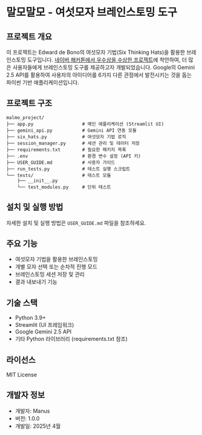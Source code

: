 # 말모말모 - 여섯모자 브레인스토밍 도구

## 프로젝트 개요

이 프로젝트는 Edward de Bono의 여섯모자 기법(Six Thinking Hats)을 활용한 브레인스토밍 도구입니다. [네이버 해커톤에서 우수상을 수상한 프로젝트](https://www.youtube.com/watch?v=6_VXrumJwfQ)에 착안하여, 더 많은 사용자들에게 브레인스토밍 도구를 제공하고자 개발되었습니다. Google의 Gemini 2.5 API를 활용하여 사용자의 아이디어를 6가지 다른 관점에서 발전시키는 것을 돕는 파이썬 기반 애플리케이션입니다.

## 프로젝트 구조

```
malmo_project/
├── app.py                  # 메인 애플리케이션 (Streamlit UI)
├── gemini_api.py           # Gemini API 연동 모듈
├── six_hats.py             # 여섯모자 기법 로직
├── session_manager.py      # 세션 관리 및 데이터 저장
├── requirements.txt        # 필요한 패키지 목록
├── .env                    # 환경 변수 설정 (API 키)
├── USER_GUIDE.md           # 사용자 가이드
├── run_tests.py            # 테스트 실행 스크립트
└── tests/                  # 테스트 모듈
    ├── __init__.py
    └── test_modules.py     # 단위 테스트
```

## 설치 및 실행 방법

자세한 설치 및 실행 방법은 `USER_GUIDE.md` 파일을 참조하세요.

## 주요 기능

- 여섯모자 기법을 활용한 브레인스토밍
- 개별 모자 선택 또는 순차적 진행 모드
- 브레인스토밍 세션 저장 및 관리
- 결과 내보내기 기능

## 기술 스택

- Python 3.9+
- Streamlit (UI 프레임워크)
- Google Gemini 2.5 API
- 기타 Python 라이브러리 (requirements.txt 참조)

## 라이선스

MIT License

## 개발자 정보

- 개발자: Manus
- 버전: 1.0.0
- 개발일: 2025년 4월